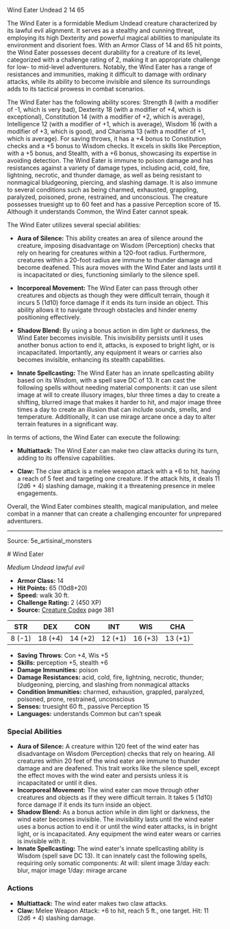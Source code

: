 <MonsterName/>Wind Eater</MonsterName>
<CreatureType/>Undead</CreatureType>
<CR/>2</CR>
<AC/>14</AC>
<HP/>65</HP>
<summary>The Wind Eater is a formidable Medium Undead creature characterized by its lawful evil alignment. It serves as a stealthy and cunning threat, employing its high Dexterity and powerful magical abilities to manipulate its environment and disorient foes. With an Armor Class of 14 and 65 hit points, the Wind Eater possesses decent durability for a creature of its level, categorized with a challenge rating of 2, making it an appropriate challenge for low- to mid-level adventurers. Notably, the Wind Eater has a range of resistances and immunities, making it difficult to damage with ordinary attacks, while its ability to become invisible and silence its surroundings adds to its tactical prowess in combat scenarios.</summary>

<detail>

The Wind Eater has the following ability scores: Strength 8 (with a modifier of -1, which is very bad), Dexterity 18 (with a modifier of +4, which is exceptional), Constitution 14 (with a modifier of +2, which is average), Intelligence 12 (with a modifier of +1, which is average), Wisdom 16 (with a modifier of +3, which is good), and Charisma 13 (with a modifier of +1, which is average). For saving throws, it has a +4 bonus to Constitution checks and a +5 bonus to Wisdom checks. It excels in skills like Perception, with a +5 bonus, and Stealth, with a +6 bonus, showcasing its expertise in avoiding detection. The Wind Eater is immune to poison damage and has resistances against a variety of damage types, including acid, cold, fire, lightning, necrotic, and thunder damage, as well as being resistant to nonmagical bludgeoning, piercing, and slashing damage. It is also immune to several conditions such as being charmed, exhausted, grappling, paralyzed, poisoned, prone, restrained, and unconscious. The creature possesses truesight up to 60 feet and has a passive Perception score of 15. Although it understands Common, the Wind Eater cannot speak.

The Wind Eater utilizes several special abilities:

- **Aura of Silence:** This ability creates an area of silence around the creature, imposing disadvantage on Wisdom (Perception) checks that rely on hearing for creatures within a 120-foot radius. Furthermore, creatures within a 20-foot radius are immune to thunder damage and become deafened. This aura moves with the Wind Eater and lasts until it is incapacitated or dies, functioning similarly to the silence spell.

- **Incorporeal Movement:** The Wind Eater can pass through other creatures and objects as though they were difficult terrain, though it incurs 5 (1d10) force damage if it ends its turn inside an object. This ability allows it to navigate through obstacles and hinder enemy positioning effectively.

- **Shadow Blend:** By using a bonus action in dim light or darkness, the Wind Eater becomes invisible. This invisibility persists until it uses another bonus action to end it, attacks, is exposed to bright light, or is incapacitated. Importantly, any equipment it wears or carries also becomes invisible, enhancing its stealth capabilities.

- **Innate Spellcasting:** The Wind Eater has an innate spellcasting ability based on its Wisdom, with a spell save DC of 13. It can cast the following spells without needing material components: it can use silent image at will to create illusory images, blur three times a day to create a shifting, blurred image that makes it harder to hit, and major image three times a day to create an illusion that can include sounds, smells, and temperature. Additionally, it can use mirage arcane once a day to alter terrain features in a significant way.

In terms of actions, the Wind Eater can execute the following:

- **Multiattack:** The Wind Eater can make two claw attacks during its turn, adding to its offensive capabilities.

- **Claw:** The claw attack is a melee weapon attack with a +6 to hit, having a reach of 5 feet and targeting one creature. If the attack hits, it deals 11 (2d6 + 4) slashing damage, making it a threatening presence in melee engagements. 

Overall, the Wind Eater combines stealth, magical manipulation, and melee combat in a manner that can create a challenging encounter for unprepared adventurers.</detail>



---

Source: 5e_artisinal_monsters

<statblock>
# Wind Eater

*Medium* *Undead* *lawful evil*

- **Armor Class:** 14
- **Hit Points:** 65 (10d8+20)
- **Speed:** walk 30 ft.
- **Challenge Rating:** 2 (450 XP)
- **Source:** [Creature Codex](https://koboldpress.com/kpstore/product/creature-codex-for-5th-edition-dnd) page 381

| STR | DEX | CON | INT | WIS | CHA |
| --- | --- | --- | --- | --- | --- |
| 8 (-1) | 18 (+4) | 14 (+2) | 12 (+1) | 16 (+3) | 13 (+1) |

- **Saving Throws**: Con +4, Wis +5
- **Skills:** perception +5, stealth +6
- **Damage Immunities:** poison
- **Damage Resistances:** acid, cold, fire, lightning, necrotic, thunder; bludgeoning, piercing, and slashing from nonmagical attacks
- **Condition Immunities:** charmed, exhaustion, grappled, paralyzed, poisoned, prone, restrained, unconscious
- **Senses:** truesight 60 ft., passive Perception 15
- **Languages:** understands Common but can't speak

### Special Abilities

- **Aura of Silence:** A creature within 120 feet of the wind eater has disadvantage on Wisdom (Perception) checks that rely on hearing. All creatures within 20 feet of the wind eater are immune to thunder damage and are deafened. This trait works like the silence spell, except the effect moves with the wind eater and persists unless it is incapacitated or until it dies.
- **Incorporeal Movement:** The wind eater can move through other creatures and objects as if they were difficult terrain. It takes 5 (1d10) force damage if it ends its turn inside an object.
- **Shadow Blend:** As a bonus action while in dim light or darkness, the wind eater becomes invisible. The invisibility lasts until the wind eater uses a bonus action to end it or until the wind eater attacks, is in bright light, or is incapacitated. Any equipment the wind eater wears or carries is invisible with it.
- **Innate Spellcasting:** The wind eater's innate spellcasting ability is Wisdom (spell save DC 13). It can innately cast the following spells, requiring only somatic components:
At will: silent image
3/day each: blur, major image
1/day: mirage arcane

### Actions

- **Multiattack:** The wind eater makes two claw attacks.
- **Claw:** Melee Weapon Attack: +6 to hit, reach 5 ft., one target. Hit: 11 (2d6 + 4) slashing damage.


</statblock>


